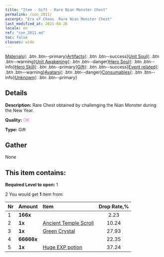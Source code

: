 ```yaml
---
title: "Item - Gift - Rare Nian Monster Chest"
permalink: /con_2011/
excerpt: "Era of Chaos  Rare Nian Monster Chest"
last_modified_at: 2021-04-26
locale: en
ref: "con_2011.md"
toc: false
classes: wide
---
```

 [Materials](/Items/){: .btn .btn--primary}[Artifacts](/Items/Artifacts/){: .btn .btn--success}[Unit Soul](/Items/UnitSoul/){: .btn .btn--warning}[Unit Awakening](/Items/UnitAwakening/){: .btn .btn--danger}[Hero Soul](/Items/HeroSoul/){: .btn .btn--info}[Hero Skill](/Items/HeroSkill/){: .btn .btn--primary}[Gift](/Items/Gift/){: .btn .btn--success}[Event related](/Items/Events/){: .btn .btn--warning}[Avatars](/Items/Avatars/){: .btn .btn--danger}[Consumables](/Items/Consumables/){: .btn .btn--info}[Unknown](/Items/Unknown/){: .btn .btn--primary}

## Details
 **Description:** Rare Chest obtained by challenging the Nian Monster during the New Year.

 **Quality:** <span style="color: #DA70D6">OK</span>

 **Type:** Gift

## Gather

  None

## This item contains:

 **Required Level to open:** 1

 2 You would get **1** item  from:

  | Nr | Amount |     Item    | Drop Rate,% |
  |:---|:-------|:------------|:---------:|
  | 1 |  **166x** | <i class="fas fa-gem"/> | 2.23 | 
  | 2 |  **1x** | [Ancient Temple Scroll](/Items/con_697/) | 10.24 | 
  | 3 |  **1x** | [Green Crystal](/Items/con_711/) | 27.93 | 
  | 4 |  **66666x** | <i class="fas fa-coins"/> | 22.35 | 
  | 5 |  **1x** | [Huge EXP potion](/Items/con_703/) | 37.24 | 
